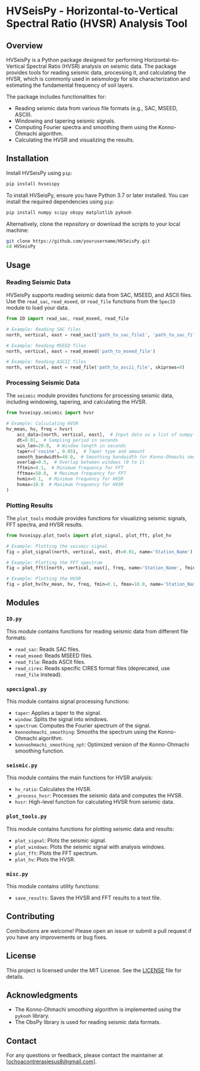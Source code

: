 # HVSeisPy - Horizontal-to-Vertical Spectral Ratio (HVSR) Analysis Tool

## Overview

HVSeisPy is a Python package designed for performing Horizontal-to-Vertical Spectral Ratio (HVSR) analysis on seismic data. The package provides tools for reading seismic data, processing it, and calculating the HVSR, which is commonly used in seismology for site characterization and estimating the fundamental frequency of soil layers.

The package includes functionalities for:
- Reading seismic data from various file formats (e.g., SAC, MSEED, ASCII).
- Windowing and tapering seismic signals.
- Computing Fourier spectra and smoothing them using the Konno-Ohmachi algorithm.
- Calculating the HVSR and visualizing the results.

## Installation

Install HVSeisPy using `pip`:

```bash
pip install hvseispy
```

To install HVSeisPy, ensure you have Python 3.7 or later installed. You can install the required dependencies using `pip`:

```bash
pip install numpy scipy obspy matplotlib pykooh
```

Alternatively, clone the repository or download the scripts to your local machine:

```bash
git clone https://github.com/yourusername/HVSeisPy.git
cd HVSeisPy
```

## Usage

### Reading Seismic Data

HVSeisPy supports reading seismic data from SAC, MSEED, and ASCII files. Use the `read_sac`, `read_mseed`, or `read_file` functions from the `SpecIO` module to load your data.

```python
from IO import read_sac, read_mseed, read_file

# Example: Reading SAC files
north, vertical, east = read_sac(['path_to_sac_file1', 'path_to_sac_file2'])

# Example: Reading MSEED files
north, vertical, east = read_mseed('path_to_mseed_file')

# Example: Reading ASCII files
north, vertical, east = read_file('path_to_ascii_file', skiprows=0)
```

### Processing Seismic Data

The `seismic` module provides functions for processing seismic data, including windowing, tapering, and calculating the HVSR.

```python
from hvseispy.seismic import hvsr

# Example: Calculating HVSR
hv_mean, hv, freq = hvsr(
    acc_data=[north, vertical, east],  # Input data as a list of numpy arrays
    dt=0.01,  # Sampling period in seconds
    win_len=20.0,  # Window length in seconds
    taper=('cosine', 0.05),  # Taper type and amount
    smooth_bandwidth=40.0,  # Smoothing bandwidth for Konno-Ohmachi smoothing
    overlap=0.5,  # Overlap between windows (0 to 1)
    fftmin=0.1,  # Minimum frequency for FFT
    fftmax=50.0,  # Maximum frequency for FFT
    hvmin=0.1,  # Minimum frequency for HVSR
    hvmax=10.0  # Maximum frequency for HVSR
)
```

### Plotting Results

The `plot_tools` module provides functions for visualizing seismic signals, FFT spectra, and HVSR results.

```python
from hvseispy.plot_tools import plot_signal, plot_fft, plot_hv

# Example: Plotting the seismic signal
fig = plot_signal(north, vertical, east, dt=0.01, name='Station_Name')

# Example: Plotting the FFT spectrum
fig = plot_fft([north, vertical, east], freq, name='Station_Name', fmin=0.1, fmax=50.0)

# Example: Plotting the HVSR
fig = plot_hv(hv_mean, hv, freq, fmin=0.1, fmax=10.0, name='Station_Name', plot_windows=True)
```

## Modules

### `IO.py`

This module contains functions for reading seismic data from different file formats:
- `read_sac`: Reads SAC files.
- `read_mseed`: Reads MSEED files.
- `read_file`: Reads ASCII files.
- `read_cires`: Reads specific CIRES format files (deprecated, use `read_file` instead).

### `specsignal.py`

This module contains signal processing functions:
- `taper`: Applies a taper to the signal.
- `window`: Splits the signal into windows.
- `spectrum`: Computes the Fourier spectrum of the signal.
- `konnoohmachi_smoothing`: Smooths the spectrum using the Konno-Ohmachi algorithm.
- `konnoohmachi_smoothing_opt`: Optimized version of the Konno-Ohmachi smoothing function.

### `seismic.py`

This module contains the main functions for HVSR analysis:
- `hv_ratio`: Calculates the HVSR.
- `_process_hvsr`: Processes the seismic data and computes the HVSR.
- `hvsr`: High-level function for calculating HVSR from seismic data.

### `plot_tools.py`

This module contains functions for plotting seismic data and results:
- `plot_signal`: Plots the seismic signal.
- `plot_windows`: Plots the seismic signal with analysis windows.
- `plot_fft`: Plots the FFT spectrum.
- `plot_hv`: Plots the HVSR.

### `misc.py`

This module contains utility functions:
- `save_results`: Saves the HVSR and FFT results to a text file.

## Contributing

Contributions are welcome! Please open an issue or submit a pull request if you have any improvements or bug fixes.

## License

This project is licensed under the MIT License. See the [LICENSE](https://mit-license.org/) file for details.

## Acknowledgments

- The Konno-Ohmachi smoothing algorithm is implemented using the `pykooh` library.
- The ObsPy library is used for reading seismic data formats.

## Contact

For any questions or feedback, please contact the maintainer at [ochoacontrerasjesus8@gmail.com].
